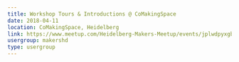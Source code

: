 ```yaml
---
title: Workshop Tours & Introductions @ CoMakingSpace
date: 2018-04-11
location: CoMakingSpace, Heidelberg
link: https://www.meetup.com/Heidelberg-Makers-Meetup/events/jplwdpyxgbpb/
usergroup: makershd
type: usergroup
---
```

